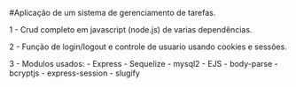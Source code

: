 #Aplicação de um sistema de gerenciamento de tarefas.

1 - Crud completo em javascript (node.js) de varias dependências.

2 - Função de login/logout e controle de usuario usando cookies e sessões.

3 - Modulos usados: 
    - Express
    - Sequelize
    - mysql2
    - EJS
    - body-parse
    - bcryptjs
    - express-session
    - slugify


